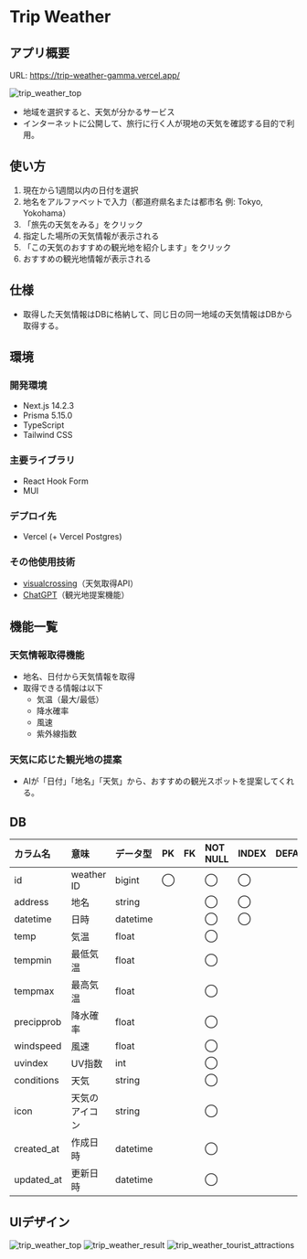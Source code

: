 # Trip Weather

## アプリ概要

URL: <https://trip-weather-gamma.vercel.app/>

![trip_weather_top](https://github.com/makoto00000/trip_weather/assets/65654634/f98764eb-c0b7-473c-a41e-2615836efb39)

- 地域を選択すると、天気が分かるサービス
- インターネットに公開して、旅行に行く人が現地の天気を確認する目的で利用。

## 使い方

1. 現在から1週間以内の日付を選択
2. 地名をアルファベットで入力（都道府県名または都市名 例: Tokyo, Yokohama）
3. 「旅先の天気をみる」をクリック
4. 指定した場所の天気情報が表示される
5. 「この天気のおすすめの観光地を紹介します」をクリック
6. おすすめの観光地情報が表示される

## 仕様

- 取得した天気情報はDBに格納して、同じ日の同一地域の天気情報はDBから取得する。

## 環境

### 開発環境

- Next.js 14.2.3
- Prisma 5.15.0
- TypeScript
- Tailwind CSS

### 主要ライブラリ

- React Hook Form
- MUI

### デプロイ先

- Vercel (+ Vercel Postgres)

### その他使用技術

- [visualcrossing](https://www.visualcrossing.com/)（天気取得API）
- [ChatGPT](https://openai.com/chatgpt/)（観光地提案機能）

## 機能一覧

### 天気情報取得機能

- 地名、日付から天気情報を取得
- 取得できる情報は以下
  - 気温（最大/最低）
  - 降水確率
  - 風速
  - 紫外線指数

### 天気に応じた観光地の提案

- AIが「日付」「地名」「天気」から、おすすめの観光スポットを提案してくれる。

## DB

| カラム名   | 意味           | データ型 | PK   | FK   | NOT NULL | INDEX | DEFAULT |
| :--------- | :------------- | :------- | :--- | :--- | :------- | :---- | :------ |
| id         | weather ID     | bigint   | ◯   |      | ◯       | ◯    |         |
| address    | 地名           | string   |      |      | ◯       | ◯    |         |
| datetime   | 日時           | datetime |      |      | ◯       | ◯    |         |
| temp       | 気温           | float    |      |      | ◯       |       |         |
| tempmin    | 最低気温       | float    |      |      | ◯       |       |         |
| tempmax    | 最高気温       | float    |      |      | ◯       |       |         |
| precipprob | 降水確率       | float    |      |      | ◯       |       |         |
| windspeed  | 風速           | float    |      |      | ◯       |       |         |
| uvindex    | UV指数         | int      |      |      | ◯       |       |         |
| conditions | 天気           | string   |      |      | ◯       |       |         |
| icon       | 天気のアイコン | string   |      |      | ◯       |       |         |
| created_at | 作成日時       | datetime |      |      | ◯       |       |         |
| updated_at | 更新日時       | datetime |      |      | ◯       |       |         |

## UIデザイン

![trip_weather_top](https://github.com/makoto00000/trip_weather/assets/65654634/f98764eb-c0b7-473c-a41e-2615836efb39)
![trip_weather_result](https://github.com/makoto00000/trip_weather/assets/65654634/ea0c4833-a283-4f4a-9efe-9f6b843e0d86)
![trip_weather_tourist_attractions](https://github.com/makoto00000/trip_weather/assets/65654634/03f6d939-d23b-4001-82c0-3325a8d64cc3)
